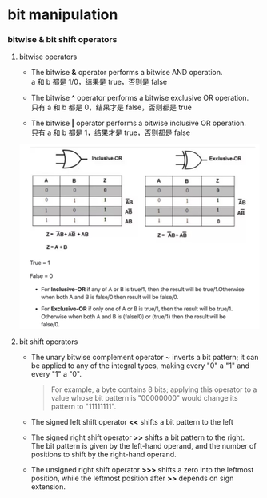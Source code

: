 # bit manipulation

### bitwise & bit shift operators

1. bitwise operators

   - The bitwise **&** operator performs a bitwise AND operation.  
     a 和 b 都是 1/0，结果是 true，否则是 false

   - The bitwise **^** operator performs a bitwise exclusive OR operation.  
     只有 a 和 b 都是 0，结果才是 false，否则都是 true

   - The bitwise **|** operator performs a bitwise inclusive OR operation.  
     只有 a 和 b 都是 1，结果才是 true，否则都是 false

   ![Alt text](/images/inclusiveOR_exclusiveOR.jpg)

2. bit shift operators

   - The unary bitwise complement operator **~** inverts a bit pattern; it can be applied to any of the integral types, making every "0" a "1" and every "1" a "0".

     > For example, a byte contains 8 bits; applying this operator to a value whose bit pattern is "00000000" would change its pattern to "11111111".

   - The signed left shift operator **<<** shifts a bit pattern to the left
   - The signed right shift operator **>>** shifts a bit pattern to the right.  
     The bit pattern is given by the left-hand operand, and the number of positions to shift by the right-hand operand.
   - The unsigned right shift operator **>>>** shifts a zero into the leftmost position, while the leftmost position after **>>** depends on sign extension.
